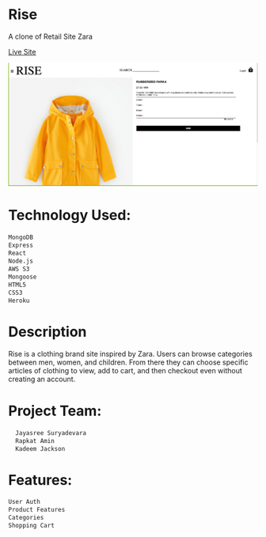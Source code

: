 # Rise
A clone of Retail Site Zara

[Live Site](https://rise-apparel.herokuapp.com/#/)

![Rise](https://github.com/Cro5s/Rise/blob/master/frontend/public/Rise.png)

# Technology Used:
	MongoDB
	Express
	React
	Node.js
	AWS S3
	Mongoose 
	HTML5 
	CSS3
	Heroku

# Description
Rise is a clothing brand site inspired by Zara. Users can browse categories between men, women, and children. From there they can choose specific articles of clothing to view, add to cart, and then checkout even without creating an account.

# Project Team: 	
	  Jayasree Suryadevara
	  Rapkat Amin
	  Kadeem Jackson

# Features: 	
	User Auth
	Product Features
	Categories
	Shopping Cart

